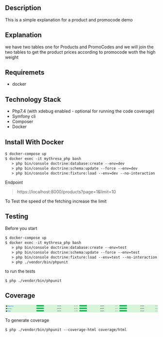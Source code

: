 ## Description
This is a simple explanation for a product and promocode demo

## Explanation
we have two tables one for Products and PromoCodes and we will join the two tables to get the product prices according to promocode woth the high weight

## Requiremets
- docker

## Technology Stack
- Php7.4 (with xdebug enabled - optional for running the code coverage)
- Symfony cli
- Composer
- Docker

## Install With Docker
```shell script
$ docker-compose up
$ docker exec -it mythresa_php bash
   > php bin/console doctrine:database:create --env=dev
   > php bin/console doctrine:schema:update --force --env=dev
   > php bin/console doctrine:fixture:load --env=dev --no-interaction
```

Endpoint

> https://localhost:8000/products?page=1&limit=10

To Test the speed of the fetching increase the limit  


## Testing
Before you start
```shell script
$ docker-compose up
$ docker exec -it mythresa_php bash
   > php bin/console doctrine:database:create --env=test
   > php bin/console doctrine:schema:update --force --env=test
   > php bin/console doctrine:fixture:load --env=test --no-interaction
   > php ./vendor/bin/phpunit
```
to run the tests
```shell script
$ php ./vendor/bin/phpunit
```

## Coverage
<p align="center">
    <img src="https://github.com/aa-ahmed-aa/ProductWithPromoCode/blob/master/1.png" alt="Coverage is awesome"/>
</p>

To generate coverage
```shell script
$ php ./vendor/bin/phpunit --coverage-html coverage/html
```
